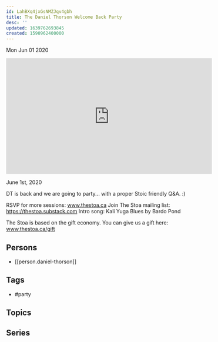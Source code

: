 ```yaml
---
id: LahBXq4jxGsNMZJqv4gbh
title: The Daniel Thorson Welcome Back Party
desc: ''
updated: 1639762693845
created: 1590962400000
---
```





Mon Jun 01 2020

<iframe width="560" height="315" src="https://www.youtube.com/embed/nns1AWPLvcU" title="The Daniel Thorson Welcome Back Party" frameborder="0" allow="accelerometer; autoplay; clipboard-write; encrypted-media; gyroscope; picture-in-picture" allowfullscreen ></iframe>

June 1st, 2020

DT is back and we are going to party... with a proper Stoic friendly Q&A. :)

RSVP for more sessions: www.thestoa.ca
Join The Stoa mailing list: https://thestoa.substack.com
Intro song: Kali Yuga Blues by Bardo Pond

The Stoa is based on the gift economy. You can give us a gift here: www.thestoa.ca/gift

## Persons

- [[person.daniel-thorson]]

## Tags

- #party

## Topics



## Series



